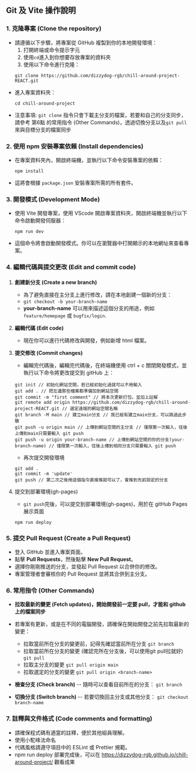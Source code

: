 ## Git 及 Vite 操作說明

### 1\. 克隆專案 (Clone the repository)

- 請遵循以下步驟，將專案從 GitHub 複製到你的本地開發環境：
  1. 打開終端或命令提示字元
  2. 使用`cd`進入到你想要存放專案的資料夾
  3. 使用以下命令進行克隆：
  ```
  git clone https://github.com/dizzydog-rgb/chill-around-project-REACT.git
  ```
- 進入專案資料夾：
  ```
  cd chill-around-project
  ```
- 注意事項: `git clone` 指令只會下載主分支的檔案，若要和自己的分支同步，請參考 第6點 的常用指令 (Other Commands)，透過切換分支以及`git pull`來與目標分支的檔案同步

### 2\. 使用 npm 安裝專案依賴 (Install dependencies)

- 在專案資料夾內，開啟終端機，並執行以下命令安裝專案的依賴：
  ```
  npm install
  ```
- 這將會根據 `package.json` 安裝專案所需的所有套件。

### 3\. 開發模式 (Development Mode)

- 使用 Vite 開發專案，使用 VScode 開啟專案資料夾，開啟終端機並執行以下命令啟動開發伺服器：
  ```
  npm run dev
  ```
- 這個命令將會啟動開發模式。你可以在瀏覽器中打開顯示的本地網址來查看專案。

### 4\. 編輯代碼與提交更改 (Edit and commit code)

####

1. **創建新分支 (Create a new branch)**

   - 為了避免直接在主分支上進行修改，請在本地創建一個新的分支：
   - `git checkout -b your-branch-name`
   - **your-branch-name** 可以用來描述這個分支的用途，例如 `feature/homepage` 或 `bugfix/login`.

2. **編輯代碼 (Edit code)**

   - 現在你可以進行代碼修改與開發，例如新增 html 檔案。

3. **提交修改 (Commit changes)**

   - 編輯完代碼後，編輯完代碼後，在終端機使用 ctrl + c 關閉開發模式，並執行以下命令將更改提交到 gitHub 上：

   ```
   git init // 初始化網站空間，若已經初始化過就可以不用輸入
   git add . // 把左邊那些檔案都準備加到網站空間
   git commit -m "first comment" // 將本次更新打包，並加上註解
   git remote add origin https://github.com/dizzydog-rgb/chill-around-project-REACT.git // 選定遠端的網站空間名稱
   git branch -M main // 建立main分支 // 我已經有建立main分支，可以跳過此步驟
   git push -u origin main // 上傳到網站空間的主分支 // 僅限第一次輸入，往後上傳到main只需要輸入 git push
   git push -u origin your-branch-name // 上傳到網站空間的你的分支(your-branch-name) // 僅限第一次輸入，往後上傳到相同分支只需要輸入 git push
   ```

   - 再次提交開發環境

   ```
   git add .
   git commit -m 'update'
   git push // 第二次之後用這個指令直接推就可以了，會推到先前設定的分支
   ```

4. 提交到部署環境(gh-pages)
   - `git push`完後，可以提交到部署環境(gh-pages)，用於在 gitHub Pages 展示頁面
   ```
   npm run deploy
   ```

### 5\. 提交 Pull Request (Create a Pull Request)

- 登入 GitHub 並進入專案頁面。
- 點擊 **Pull Requests**，然後點擊 **New Pull Request**。
- 選擇你剛剛推送的分支，並發起 Pull Request 以合併你的修改。
- 專案管理者會審核你的 Pull Request 並將其合併到主分支。

### 6\. 常用指令 (Other Commands)

- **拉取最新的變更 (Fetch updates)，開始開發前一定要 pull，才能和 github 上的檔案同步**
- 若專案有更新，或是在不同的電腦開發，請確保在開始開發之前先拉取最新的變更：
  - 拉取當前所在分支的變更前，記得先確認當前所在分支
  `git branch
`
  - 拉取當前所在分支的變更 (確認完所在分支後，可以使用git pull拉就好)
  ` git pull
`
  - 拉取主分支的變更
  ` git pull origin main
`
  - 拉取選定的分支的變更
  ` git pull origin <branch-name>
`

- **檢查分支 (Check branch)**
  -- 隨時可以查看目前所在的分支：
  `git branch
`

- **切換分支 (Switch branch)**
  -- 若要切換回主分支或其他分支：
  `git checkout branch-name
`

### 7\. 註釋與文件格式 (Code comments and formatting)

- 請確保程式碼有適當的註釋，便於其他組員理解。
- 使用小駝峰法命名
- 代碼風格請遵守項目中的 ESLint 或 Prettier 規範。
- npm run deploy 部署完成後，可以在 https://dizzydog-rgb.github.io/chill-around-project/ 觀看成果
